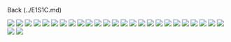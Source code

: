 Back (../E1S1C.md)

![](Photo1.jpg)
![](Photo2.jpg)
![](Photo3.jpg)
![](Photo4.jpg)
![](Photo5.jpg)
![](Photo6.jpg)
![](Photo7.jpg)
![](Photo8.jpg)
![](Photo9.jpg)
![](Photo10.jpg)
![](Photo11.jpg)
![](Photo12.jpg)
![](Photo13.jpg)
![](Photo14.jpg)
![](Photo15.jpg)
![](Photo16.jpg)
![](Photo17.jpg)
![](Photo18.jpg)
![](Photo19.jpg)
![](Photo20.jpg)
![](Photo21.jpg)
![](Photo22.jpg)
![](Photo23.jpg)
![](Photo24.jpg)
![](Photo25.jpg)
![](Photo26.jpg)
![](Photo27.jpg)